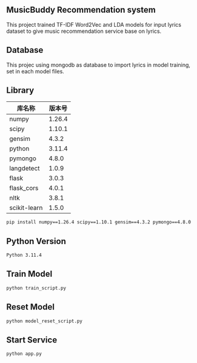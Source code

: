 ## MusicBuddy Recommendation system
This project trained TF-IDF Word2Vec and LDA models for input lyrics dataset to give music recommendation service base on lyrics. 

## Database
This projec using mongodb as database to import lyrics in model training, set in each model files.

## Library
| 库名称        | 版本号   |
|---------------|----------|
| numpy         | 1.26.4   |
| scipy         | 1.10.1   |
| gensim        | 4.3.2    |
| python        | 3.11.4   |
| pymongo       | 4.8.0    |
| langdetect    | 1.0.9    |
| flask         | 3.0.3    |
| flask_cors    | 4.0.1    |
| nltk          | 3.8.1    |
| scikit-learn  | 1.5.0    |
```sh
pip install numpy==1.26.4 scipy==1.10.1 gensim==4.3.2 pymongo==4.8.0
```

## Python Version
```sh
Python 3.11.4
```
## Train Model
```sh
python train_script.py
```
## Reset Model
```sh
python model_reset_script.py
```
## Start Service
```sh
python app.py
```
